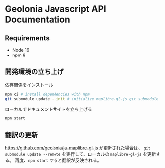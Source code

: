 # Geolonia Javascript API Documentation

## Requirements

* Node 16
* npm 8


## 開発環境の立ち上げ

依存関係をインストール

```bash
npm ci # install dependencies with npm
git submodule update --init # initialize maplibre-gl-js git submodule
```

ローカルでドキュメントサイトを立ち上げる
```bash
npm start
```

## 翻訳の更新

https://github.com/geolonia/ja-maplibre-gl-js が更新された場合は、 `git submodule update --remote` を実行して、ローカルの `maplibre-gl-js` を更新する。
再度、`npm start` すると翻訳が反映される。
